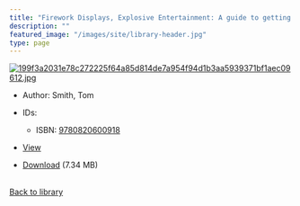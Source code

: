 ```yaml
---
title: "Firework Displays, Explosive Entertainment: A guide to getting the most from your firework display for designers, firers and event organisers"
description: ""
featured_image: "/images/site/library-header.jpg"
type: page
---
```


<a href="" target="_blank">![199f3a2031e78c272225f64a85d814de7a954f94d1b3aa5939371bf1aec09612.jpg](/images/library/199f3a2031e78c272225f64a85d814de7a954f94d1b3aa5939371bf1aec09612.jpg)</a>
* Author: Smith, Tom
* IDs:
  * ISBN: <a href="https://www.worldcat.org/isbn/9780820600918" target="_blank">9780820600918</a>
* <a href="" target="_blank">View</a>

* [Download]() (7.34 MB)

<br />[Back to library](/library/)
